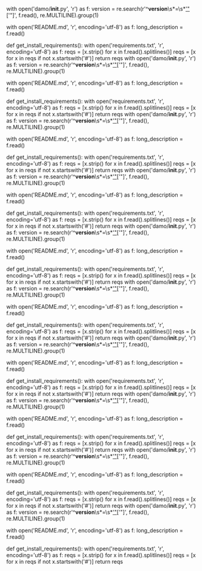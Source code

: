 
with open('damo/__init__.py', 'r') as f:
    version = re.search(r'^__version__\s*=\s*[\'"]([^\'"]*)[\'"]', f.read(),
                        re.MULTILINE).group(1)

with open('README.md', 'r', encoding='utf-8') as f:
    long_description = f.read()

def get_install_requirements():
    with open('requirements.txt', 'r', encoding='utf-8') as f:
        reqs = [x.strip() for x in f.read().splitlines()]
    reqs = [x for x in reqs if not x.startswith('#')]
    return reqs
with open('damo/__init__.py', 'r') as f:
    version = re.search(r'^__version__\s*=\s*[\'"]([^\'"]*)[\'"]', f.read(),
                        re.MULTILINE).group(1)

with open('README.md', 'r', encoding='utf-8') as f:
    long_description = f.read()

def get_install_requirements():
    with open('requirements.txt', 'r', encoding='utf-8') as f:
        reqs = [x.strip() for x in f.read().splitlines()]
    reqs = [x for x in reqs if not x.startswith('#')]
    return reqs
with open('damo/__init__.py', 'r') as f:
    version = re.search(r'^__version__\s*=\s*[\'"]([^\'"]*)[\'"]', f.read(),
                        re.MULTILINE).group(1)

with open('README.md', 'r', encoding='utf-8') as f:
    long_description = f.read()

def get_install_requirements():
    with open('requirements.txt', 'r', encoding='utf-8') as f:
        reqs = [x.strip() for x in f.read().splitlines()]
    reqs = [x for x in reqs if not x.startswith('#')]
    return reqs
with open('damo/__init__.py', 'r') as f:
    version = re.search(r'^__version__\s*=\s*[\'"]([^\'"]*)[\'"]', f.read(),
                        re.MULTILINE).group(1)

with open('README.md', 'r', encoding='utf-8') as f:
    long_description = f.read()

def get_install_requirements():
    with open('requirements.txt', 'r', encoding='utf-8') as f:
        reqs = [x.strip() for x in f.read().splitlines()]
    reqs = [x for x in reqs if not x.startswith('#')]
    return reqs
with open('damo/__init__.py', 'r') as f:
    version = re.search(r'^__version__\s*=\s*[\'"]([^\'"]*)[\'"]', f.read(),
                        re.MULTILINE).group(1)

with open('README.md', 'r', encoding='utf-8') as f:
    long_description = f.read()

def get_install_requirements():
    with open('requirements.txt', 'r', encoding='utf-8') as f:
        reqs = [x.strip() for x in f.read().splitlines()]
    reqs = [x for x in reqs if not x.startswith('#')]
    return reqs
with open('damo/__init__.py', 'r') as f:
    version = re.search(r'^__version__\s*=\s*[\'"]([^\'"]*)[\'"]', f.read(),
                        re.MULTILINE).group(1)

with open('README.md', 'r', encoding='utf-8') as f:
    long_description = f.read()

def get_install_requirements():
    with open('requirements.txt', 'r', encoding='utf-8') as f:
        reqs = [x.strip() for x in f.read().splitlines()]
    reqs = [x for x in reqs if not x.startswith('#')]
    return reqs
with open('damo/__init__.py', 'r') as f:
    version = re.search(r'^__version__\s*=\s*[\'"]([^\'"]*)[\'"]', f.read(),
                        re.MULTILINE).group(1)

with open('README.md', 'r', encoding='utf-8') as f:
    long_description = f.read()

def get_install_requirements():
    with open('requirements.txt', 'r', encoding='utf-8') as f:
        reqs = [x.strip() for x in f.read().splitlines()]
    reqs = [x for x in reqs if not x.startswith('#')]
    return reqs
with open('damo/__init__.py', 'r') as f:
    version = re.search(r'^__version__\s*=\s*[\'"]([^\'"]*)[\'"]', f.read(),
                        re.MULTILINE).group(1)

with open('README.md', 'r', encoding='utf-8') as f:
    long_description = f.read()

def get_install_requirements():
    with open('requirements.txt', 'r', encoding='utf-8') as f:
        reqs = [x.strip() for x in f.read().splitlines()]
    reqs = [x for x in reqs if not x.startswith('#')]
    return reqs
with open('damo/__init__.py', 'r') as f:
    version = re.search(r'^__version__\s*=\s*[\'"]([^\'"]*)[\'"]', f.read(),
                        re.MULTILINE).group(1)

with open('README.md', 'r', encoding='utf-8') as f:
    long_description = f.read()

def get_install_requirements():
    with open('requirements.txt', 'r', encoding='utf-8') as f:
        reqs = [x.strip() for x in f.read().splitlines()]
    reqs = [x for x in reqs if not x.startswith('#')]
    return reqs
with open('damo/__init__.py', 'r') as f:
    version = re.search(r'^__version__\s*=\s*[\'"]([^\'"]*)[\'"]', f.read(),
                        re.MULTILINE).group(1)

with open('README.md', 'r', encoding='utf-8') as f:
    long_description = f.read()

def get_install_requirements():
    with open('requirements.txt', 'r', encoding='utf-8') as f:
        reqs = [x.strip() for x in f.read().splitlines()]
    reqs = [x for x in reqs if not x.startswith('#')]
    return reqs
